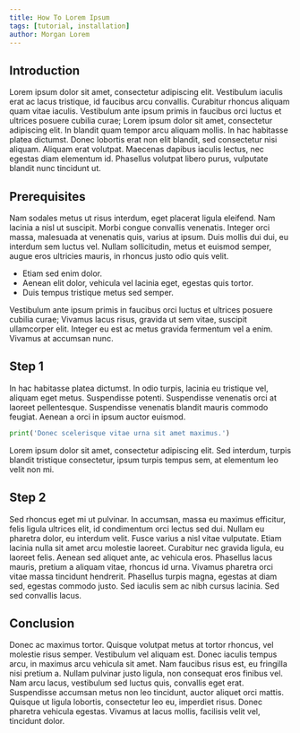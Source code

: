 ```yaml
---
title: How To Lorem Ipsum
tags: [tutorial, installation]
author: Morgan Lorem
---
```


## Introduction

Lorem ipsum dolor sit amet, consectetur adipiscing elit. Vestibulum iaculis erat ac lacus tristique, id faucibus arcu convallis. Curabitur rhoncus aliquam quam vitae iaculis. Vestibulum ante ipsum primis in faucibus orci luctus et ultrices posuere cubilia curae; Lorem ipsum dolor sit amet, consectetur adipiscing elit. In blandit quam tempor arcu aliquam mollis. In hac habitasse platea dictumst. Donec lobortis erat non elit blandit, sed consectetur nisi aliquam. Aliquam erat volutpat. Maecenas dapibus iaculis lectus, nec egestas diam elementum id. Phasellus volutpat libero purus, vulputate blandit nunc tincidunt ut.

## Prerequisites

Nam sodales metus ut risus interdum, eget placerat ligula eleifend. Nam lacinia a nisl ut suscipit. Morbi congue convallis venenatis. Integer orci massa, malesuada at venenatis quis, varius at ipsum. Duis mollis dui dui, eu interdum sem luctus vel. Nullam sollicitudin, metus et euismod semper, augue eros ultricies mauris, in rhoncus justo odio quis velit.

- Etiam sed enim dolor.
- Aenean elit dolor, vehicula vel lacinia eget, egestas quis tortor.
- Duis tempus tristique metus sed semper.

Vestibulum ante ipsum primis in faucibus orci luctus et ultrices posuere cubilia curae; Vivamus lacus risus, gravida ut sem vitae, suscipit ullamcorper elit. Integer eu est ac metus gravida fermentum vel a enim. Vivamus at accumsan nunc.

## Step 1

In hac habitasse platea dictumst. In odio turpis, lacinia eu tristique vel, aliquam eget metus. Suspendisse potenti. Suspendisse venenatis orci at laoreet pellentesque. Suspendisse venenatis blandit mauris commodo feugiat. Aenean a orci in ipsum auctor euismod.

```python
print('Donec scelerisque vitae urna sit amet maximus.')
```

Lorem ipsum dolor sit amet, consectetur adipiscing elit. Sed interdum, turpis blandit tristique consectetur, ipsum turpis tempus sem, at elementum leo velit non mi.

## Step 2

Sed rhoncus eget mi ut pulvinar. In accumsan, massa eu maximus efficitur, felis ligula ultrices elit, id condimentum orci lectus sed dui. Nullam eu pharetra dolor, eu interdum velit. Fusce varius a nisl vitae vulputate. Etiam lacinia nulla sit amet arcu molestie laoreet. Curabitur nec gravida ligula, eu laoreet felis. Aenean sed aliquet ante, ac vehicula eros. Phasellus lacus mauris, pretium a aliquam vitae, rhoncus id urna. Vivamus pharetra orci vitae massa tincidunt hendrerit. Phasellus turpis magna, egestas at diam sed, egestas commodo justo. Sed iaculis sem ac nibh cursus lacinia. Sed sed convallis lacus.

<Counter/>

## Conclusion

Donec ac maximus tortor. Quisque volutpat metus at tortor rhoncus, vel molestie risus semper. Vestibulum vel aliquam est. Donec iaculis tempus arcu, in maximus arcu vehicula sit amet. Nam faucibus risus est, eu fringilla nisi pretium a. Nullam pulvinar justo ligula, non consequat eros finibus vel. Nam arcu lacus, vestibulum sed luctus quis, convallis eget erat. Suspendisse accumsan metus non leo tincidunt, auctor aliquet orci mattis. Quisque ut ligula lobortis, consectetur leo eu, imperdiet risus. Donec pharetra vehicula egestas. Vivamus at lacus mollis, facilisis velit vel, tincidunt dolor.
